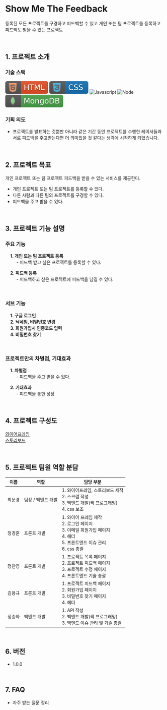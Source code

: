 # Show Me The Feedback

등록된 모든 프로젝트를 구경하고 피드백할 수 있고 개인 또는 팀 프로젝트를 등록하고 피드백도 받을 수 있는 프로젝트

<br>

## 1. 프로젝트 소개

### 기술 스택

<img alt="HTML" src ="https://raw.githubusercontent.com/dinomoon/badges/0b7a52662d010c70776e7bfd7534091dfaa23547/html.svg"/>
<img alt="CSS" src ="https://raw.githubusercontent.com/dinomoon/badges/0b7a52662d010c70776e7bfd7534091dfaa23547/css.svg"/>
<img alt="Javascript" src ="https://badges.aleen42.com/src/javascript.svg"/>
<img alt="Node" src ="https://badges.aleen42.com/src/node.svg"/>
<img alt="Node" src ="https://raw.githubusercontent.com/dinomoon/badges/d97f61584b4689abe78de69d99b309fe73bd7774/mongodb.svg"/>

### 기획 의도

- 프로젝트를 발표하는 것뿐만 아니라 같은 기간 동안 프로젝트를 수행한 레이서들과 서로 피드백을 주고받는다면 더 의미있을 것 같다는 생각에 시작하게 되었습니다.
  
<br>

## 2. 프로젝트 목표

개인 프로젝트 또는 팀 프로젝트 피드백을 받을 수 있는 서비스를 제공한다.

- 개인 프로젝트 또는 팀 프로젝트를 등록할 수 있다.
- 다른 사람과 다른 팀의 프로젝트를 구경할 수 있다.
- 피드백을 주고 받을 수 있다.

<br>

## 3. 프로젝트 기능 설명

### 주요 기능

&nbsp;&nbsp;&nbsp;&nbsp;**1. 개인 또는 팀 프로젝트 등록**<br>
&nbsp;&nbsp;&nbsp;&nbsp;&nbsp;&nbsp;&nbsp;&nbsp; - 피드백 받고 싶은 프로젝트를 등록할 수 있다.

&nbsp;&nbsp;&nbsp;&nbsp;**2. 피드백 등록**<br>
&nbsp;&nbsp;&nbsp;&nbsp;&nbsp;&nbsp;&nbsp;&nbsp; - 피드백하고 싶은 프로젝트에 피드백을 남길 수 있다.

<br>

### 서브 기능

&nbsp;&nbsp;&nbsp;&nbsp;**1. 구글 로그인**<br>
&nbsp;&nbsp;&nbsp;&nbsp;**2. 닉네임, 비밀번호 변경**<br>
&nbsp;&nbsp;&nbsp;&nbsp;**3. 회원가입시 인증코드 입력**<br>
&nbsp;&nbsp;&nbsp;&nbsp;**4. 비밀번호 찾기**<br>

<br>

### 프로젝트만의 차별점, 기대효과

&nbsp;&nbsp;&nbsp;&nbsp;**1. 차별점**<br>
&nbsp;&nbsp;&nbsp;&nbsp;&nbsp;&nbsp;&nbsp;&nbsp; - 피드백을 주고 받을 수 있다.


&nbsp;&nbsp;&nbsp;&nbsp;**2. 기대효과**<br>
&nbsp;&nbsp;&nbsp;&nbsp;&nbsp;&nbsp;&nbsp;&nbsp; - 피드백을 통한 성장

<br>

## 4. 프로젝트 구성도

[와이어프레임](https://www.figma.com/file/RsrR4lqBTeJffvdjxjxz0x/Show-Me-The-Feedback?node-id=0%3A1)<br>
[스토리보드](https://docs.google.com/presentation/d/1aQozEXC97JmxbhB_Wlod6TEpsymIrKUz5DPSdLTBixo/edit#slide=id.p)

<br>

## 5. 프로젝트 팀원 역할 분담
| 이름 | 역할 | 담당 부분 |
| ------ | ------ | ---- |
| 최문경 | 팀장 / 백엔드 개발 | 1. 와이어프레임, 스토리보드 제작<br>2. 스크럼 작성<br>3. 백엔드 개발(짝 프로그래밍)<br>4. css 보조 |
| 정경훈 | 프론트 개발 | 1. 와이어 프레임 제작<br>2. 로그인 페이지<br>3. 이메일 회원가입 페이지<br>4. 헤더<br>5. 프론트엔드 이슈 관리<br>6. css 총괄 |
| 정찬영 | 프론트 개발 | 1. 프로젝트 목록 페이지<br>2. 프로젝트 피드백 페이지<br>3. 프로젝트 수정 페이지<br>4. 프론트엔드 기술 총괄 |
| 김용규 | 프론트 개발 | 1. 프로젝트 피드백 페이지<br>2. 회원가입 페이지<br>3. 비밀번호 찾기 페이지<br>4. 헤더 |
| 정승화 | 백엔드 개발 | 1. API 작성<br>2. 백엔드 개발(짝 프로그래밍)<br>3. 백엔드 이슈 관리 및 기술 총괄 |

<br>

## 6. 버전
  - 1.0.0

<br>

## 7. FAQ
  - 자주 받는 질문 정리
